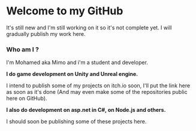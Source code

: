 # Welcome to my GitHub

It's still new and I'm still working on it so it's not complete yet.
I will gradually publish my work here.

### Who am I ?

I'm Mohamed aka Mimo and i'm a student and developer.

**I do game development on Unity and Unreal engine.**

I intend to publish some of my projects on itch.io soon, I'll put the link here as soon as it's done (And may even make some of the repositories public here on GitHub).

**I also do development on asp.net in C#, on Node.js and others.**

I should soon be publishing some of these projects here.
